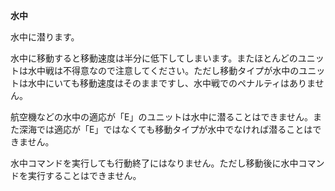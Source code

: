 **水中**

水中に潜ります。

水中に移動すると移動速度は半分に低下してしまいます。またほとんどのユニットは水中戦は不得意なので注意してください。ただし移動タイプが水中のユニットは水中にいても移動速度はそのままですし、水中戦でのペナルティはありません。

航空機などの水中の適応が「E」のユニットは水中に潜ることはできません。また深海では適応が「E」ではなくても移動タイプが水中でなければ潜ることはできません。

水中コマンドを実行しても行動終了にはなりません。ただし移動後に水中コマンドを実行することはできません。
